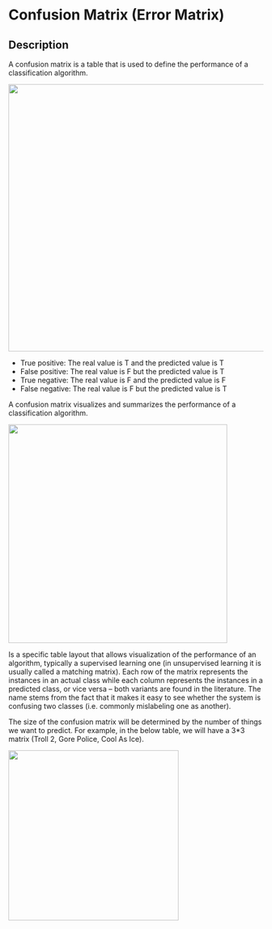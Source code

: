 # Confusion Matrix (Error Matrix)

## Description

A confusion matrix is a table that is used to define the performance of a classification algorithm.

<img src="image3.jpg" style="width:5.5in" />

- True positive: The real value is T and the predicted value is T
- False positive: The real value is F but the predicted value is T
- True negative: The real value is F and the predicted value is F
- False negative: The real value is F but the predicted value is T

A confusion matrix visualizes and summarizes the performance of a classification algorithm.

<img src="image2.jpg" style="width:4.5in" />

Is a specific table layout that allows visualization of the performance of an algorithm, typically a supervised learning one (in unsupervised learning it is usually called a matching matrix). Each row of the matrix represents the instances in an actual class while each column represents the instances in a predicted class, or vice versa – both variants are found in the literature. The name stems from the fact that it makes it easy to see whether the system is confusing two classes (i.e. commonly mislabeling one as another).

The size of the confusion matrix will be determined by the number of things we want to predict. For example, in the below table, we will have a 3*3 matrix (Troll 2, Gore Police, Cool As Ice).

<img src="image1.jpg" style="width:3.5in" />
